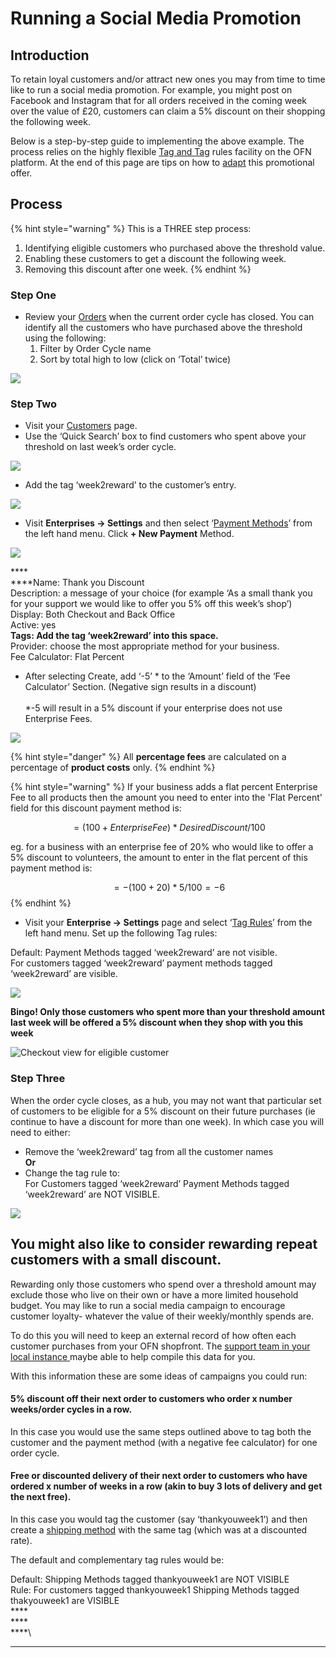 # Running a Social Media Promotion

## Introduction

To retain loyal customers and/or attract new ones you may from time to time like to run a social media promotion.  For example, you might post on Facebook and Instagram that for all orders received in the coming week over the value of £20, customers can claim a 5% discount on their shopping the following week.

Below is a step-by-step guide to implementing the above example. The process relies on the highly flexible [Tag and Tag](../../basic-features/shopfront/customer-management-and-conditional-displays-prices/tags-and-tag-rules.md#show-hide-payment-methods) rules facility on the OFN platform.  At the end of this page are tips on how to [adapt](running-a-social-media-promotion.md#you-might-also-like-to-consider-rewarding-repeat-customers-with-a-small-discount) this promotional offer.

## Process

{% hint style="warning" %}
This is a THREE step process:

1. Identifying eligible customers who purchased above the threshold value.
2. Enabling these customers to get a discount the following week.
3. Removing this discount after one week.
{% endhint %}

### Step One

* Review your [Orders](https://openfoodnetwork.org.uk/admin/orders) when the current order cycle has closed.  You can identify all the customers who have purchased above the threshold using the following:
  1. Filter by Order Cycle name
  2. Sort by total high to low (click on ‘Total’ twice)

![](https://lh5.googleusercontent.com/WkOpNQ7tngre9J8YhYye8cP7a6-Cl5xdnc26z4Nd4TjCkUE2bozCPSKAo1IHiWFwIIITZ1l4h5sLzJmPjIfzpM1gKBu\_cS2-b877P8LOGm6r4Yre1S6uoVZeJh9oDmG\_g\_5e7JoG)

### Step Two

* Visit your [Customers](https://openfoodnetwork.org.uk/admin/customers) page.
* Use the ‘Quick Search’ box to find customers who spent above your threshold on last week’s order cycle.

![](../../.gitbook/assets/customers1.jpg)

* Add the tag ‘week2reward’ to the customer’s entry.

![](https://lh5.googleusercontent.com/msnCbxUJsibbhqjIkK8bWAGDaqgGcPWSiAdZQcNc0bi1h\_rx49qtGG4XxXLYyD9KIXaoS55kMXtHO3NXmghqUZn1EPv\_memdQqy4D07rugbzEculm-wSa4MpR9CpmboYi7CTZFnb)

* Visit **Enterprises -> Settings** and then select ‘[Payment Methods](../../basic-features/shopfront/payment-methods.md)’ from the left hand menu.  Click **+ New Payment** Method.

![](<../../.gitbook/assets/thankyoupaymentmethod (1).jpg>)

****\
****Name: Thank you Discount\
Description: a message of your choice (for example ‘As a small thank you for your support we would like to offer you 5% off this week’s shop’)\
Display: Both Checkout and Back Office\
Active: yes\
**Tags: Add the tag ‘week2reward’ into this space.**\
Provider: choose the most appropriate method for your business.\
Fee Calculator: Flat Percent

* After selecting Create, add ‘-5’ \* to the ‘Amount’ field of the ‘Fee Calculator’ Section.  (Negative sign results in a discount)\
  \
  \*-5 will result in a 5% discount if your enterprise does not use Enterprise Fees.

![](../../.gitbook/assets/pmcalc.jpg)

{% hint style="danger" %}
All **percentage fees** are calculated on a percentage of **product costs** only.&#x20;
{% endhint %}

{% hint style="warning" %}
If your business adds a flat percent Enterprise Fee to all products then the amount you need to enter into the 'Flat Percent' field for this discount payment method is:

&#x20;$$= (100 + Enterprise Fee)*Desired Discount/100$$&#x20;

eg. for a business with an enterprise fee of 20% who would like to offer a 5% discount to volunteers, the amount to enter in the flat percent of this payment method is:

$$= -(100 + 20) *5/100 = -6$$&#x20;
{% endhint %}

* Visit your **Enterprise -> Settings** page and select ‘[Tag Rules](../../basic-features/shopfront/customer-management-and-conditional-displays-prices/tags-and-tag-rules.md#show-hide-payment-methods)’ from the left hand menu.  Set up the following Tag rules:

Default: Payment Methods tagged ‘week2reward’ are not visible.\
For customers tagged ‘week2reward’ payment methods tagged ‘week2reward’ are visible.

![](https://lh3.googleusercontent.com/VbTR4DNvEgEduOZz2DuJDeMZSjHC10XVPhFpVKEN6hN7t7L66B599oiTFuUvUKgfm4fAZtBhyHcBHjQtiqF0\_1N\_DJDiDi6XcVY3MjyZbTsXTtOBABp3jnoNcqww8oGBIZm-Z3ky)

**Bingo!  Only those customers who spent more than your threshold amount last week will be offered a 5% discount when they shop with you this week**

![Checkout view for eligible customer](https://lh4.googleusercontent.com/mYndbgcYtUAcWk0Hzf1fHmnnVYOK78o2CsUVpshoPmCHXQAh6M7r0UFWoYSrCNqxlwVzDIkPANPPbNJdGv5na7b64xVEs-vBrp32oRODlgDgKiTLqVIn4DKk-ODCiIFrWDZZRXF9)

### Step Three

When the order cycle closes, as a hub, you may not want that particular set of customers to be eligible for a 5% discount on their future purchases (ie continue to have a discount for more than one week). In which case you will need to either:

* Remove the ‘week2reward’ tag from all the customer names\
  **Or**
* Change the tag rule to:\
  For Customers tagged ‘week2reward’ Payment Methods tagged ‘week2reward’ are NOT VISIBLE.

![](https://lh4.googleusercontent.com/ub-vearrc\_EX85fXpvGNyr1YQLTMvqd-5q8WNrLSDboGVu\_3kWh240orHjgqBElO-dGW4hf\_41p\_JQce4YBhbd1O7wW1B4ylqcw0JiY\_6qUirT6kerXo2tpitFKbrI7o\_j5QbamA)

## **You might also like to consider rewarding repeat customers with a small discount.**&#x20;

Rewarding only those customers who spend over a threshold amount may exclude those who live on their own or have a more limited household budget.  You may like to run a social media campaign to encourage customer loyalty- whatever the value of their weekly/monthly spends are.

To do this you will need to keep an external record of how often each customer purchases from your OFN shopfront. The [support team in your local instance ](../../local-ofn-organizations-and-contacts.md)maybe able to help compile this data for you. &#x20;

With this information these are some ideas of campaigns you could run:

#### 5% discount off their next order to customers who order x number weeks/order cycles in a row.

In this case you would use the same steps outlined above to tag both the customer and the payment method (with a negative fee calculator) for one order cycle.

#### Free or discounted delivery of their next order to customers who have ordered x number of weeks in a row (akin to buy 3 lots of delivery and get the next free). 

In this case you would tag the customer (say ‘thankyouweek1’) and then create a [shipping method](../../basic-features/shopfront/shipping-methods.md) with the same tag (which was at a discounted rate).&#x20;

The default and complementary tag rules would be:

Default: Shipping Methods tagged thankyouweek1 are NOT VISIBLE\
Rule: For customers tagged thankyouweek1 Shipping Methods tagged thakyouweek1 are VISIBLE\
****\
****\
****\
****

